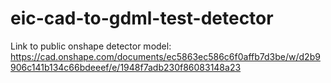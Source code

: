 # eic-cad-to-gdml-test-detector

Link to public onshape detector model: https://cad.onshape.com/documents/ec5863ec586c6f0affb7d3be/w/d2b9906c141b134c66bdeeef/e/1948f7adb230f86083148a23
